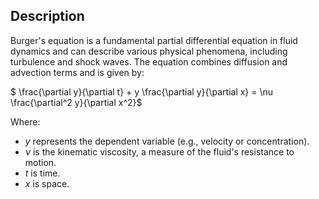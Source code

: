 ## Description

Burger's equation is a fundamental partial differential equation in fluid dynamics and can describe various physical phenomena, including turbulence and shock waves. The equation combines diffusion and advection terms and is given by:


   $ \frac{\partial y}{\partial t} + y \frac{\partial y}{\partial x} = \nu \frac{\partial^2 y}{\partial x^2}$


Where:

- $y$ represents the dependent variable (e.g., velocity or concentration).
- $\nu$ is the kinematic viscosity, a measure of the fluid's resistance to motion.
- $t$ is time.
- $x$ is space.
